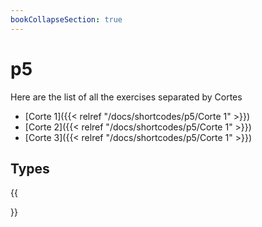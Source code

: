 ```yaml
---
bookCollapseSection: true
---
```


# p5

Here are the list of all the exercises separated by Cortes
- [Corte 1]({{< relref "/docs/shortcodes/p5/Corte 1" >}})
- [Corte 2]({{< relref "/docs/shortcodes/p5/Corte 1" >}})
- [Corte 3]({{< relref "/docs/shortcodes/p5/Corte 1" >}})

## Types

{{<section>}}
